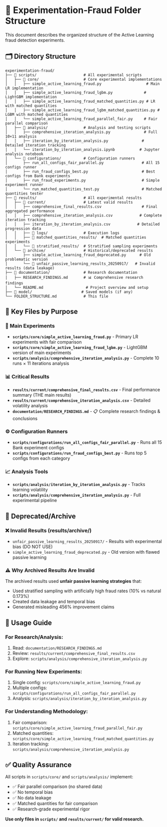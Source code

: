 # 📁 Experimentation-Fraud Folder Structure

This document describes the organized structure of the Active Learning fraud detection experiments.

## 🗂️ **Directory Structure**

```
experimentation-fraud/
├── 📂 scripts/                     # All experimental scripts
│   ├── 📂 core/                    # Core experimental implementations
│   │   ├── simple_active_learning_fraud.py                    # Main LR implementation
│   │   ├── simple_active_learning_fraud_lgbm.py              # LightGBM implementation  
│   │   ├── simple_active_learning_fraud_matched_quantities.py # LR with matched quantities
│   │   ├── simple_active_learning_fraud_lgbm_matched_quantities.py # LGBM with matched quantities
│   │   └── simple_active_learning_fraud_parallel_fair.py     # Fair parallel comparison
│   ├── 📂 analysis/                # Analysis and testing scripts
│   │   ├── comprehensive_iteration_analysis.py               # Full 10×11 analysis
│   │   ├── iteration_by_iteration_analysis.py               # Detailed iteration tracking
│   │   └── iteration_by_iteration_analysis.ipynb           # Jupyter analysis notebook
│   └── 📂 configurations/          # Configuration runners
│       ├── run_all_configs_fair_parallel.py                 # All 15 configs runner
│       ├── run_fraud_configs_best.py                        # Best configs from Bank experiments
│       ├── run_fraud_experiments.py                         # Simple experiment runner
│       └── run_matched_quantities_test.py                   # Matched quantities tester
├── 📂 results/                     # All experimental results
│   ├── 📂 current/                 # Latest valid results
│   │   ├── comprehensive_final_results.csv                  # Final aggregated performance
│   │   ├── comprehensive_iteration_analysis.csv            # Complete iteration tracking  
│   │   ├── iteration_by_iteration_analysis.csv            # Detailed progression data
│   │   ├── 📂 logs/                # Execution logs
│   │   ├── 📂 matched_quantities_results/  # Matched quantities experiments
│   │   └── 📂 stratified_results/  # Stratified sampling experiments
│   └── 📂 archive/                 # Historical/deprecated results
│       ├── simple_active_learning_fraud_deprecated.py      # Old problematic version
│       └── 📂 unfair_passive_learning_results_20250917/   # Invalid results (data leakage)
├── 📂 documentation/               # Research documentation
│   ├── RESEARCH_FINDINGS.md       # 📊 Comprehensive research findings
│   └── README.md                   # Project overview and setup
├── 📂 model/                      # Saved models (if any)
└── FOLDER_STRUCTURE.md            # This file
```

## 🎯 **Key Files by Purpose**

### **🔬 Main Experiments**
- **`scripts/core/simple_active_learning_fraud.py`** - Primary LR experiments with fair comparison
- **`scripts/core/simple_active_learning_fraud_lgbm.py`** - LightGBM version of main experiments
- **`scripts/analysis/comprehensive_iteration_analysis.py`** - Complete 10 runs × 11 iterations analysis

### **📊 Critical Results**
- **`results/current/comprehensive_final_results.csv`** - Final performance summary (THE main results)
- **`results/current/comprehensive_iteration_analysis.csv`** - Detailed volatility analysis
- **`documentation/RESEARCH_FINDINGS.md`** - 📋 Complete research findings & conclusions

### **⚙️ Configuration Runners**
- **`scripts/configurations/run_all_configs_fair_parallel.py`** - Runs all 15 Bank experiment configs
- **`scripts/configurations/run_fraud_configs_best.py`** - Runs top 5 configs from each category

### **📈 Analysis Tools**
- **`scripts/analysis/iteration_by_iteration_analysis.py`** - Tracks learning volatility
- **`scripts/analysis/comprehensive_iteration_analysis.py`** - Full experimental pipeline

## 🚫 **Deprecated/Archive**

### **❌ Invalid Results (results/archive/)**
- `unfair_passive_learning_results_20250917/` - Results with experimental bias (DO NOT USE)
- `simple_active_learning_fraud_deprecated.py` - Old version with flawed passive learning

### **⚠️ Why Archived Results Are Invalid**
The archived results used **unfair passive learning strategies** that:
- Used stratified sampling with artificially high fraud rates (10% vs natural 0.173%)
- Created data leakage and temporal bias
- Generated misleading 456% improvement claims

## 🎯 **Usage Guide**

### **For Research/Analysis:**
1. Read: `documentation/RESEARCH_FINDINGS.md`
2. Review: `results/current/comprehensive_final_results.csv`
3. Explore: `scripts/analysis/comprehensive_iteration_analysis.py`

### **For Running New Experiments:**
1. Single config: `scripts/core/simple_active_learning_fraud.py`
2. Multiple configs: `scripts/configurations/run_all_configs_fair_parallel.py`
3. Analysis: `scripts/analysis/iteration_by_iteration_analysis.py`

### **For Understanding Methodology:**
1. Fair comparison: `scripts/core/simple_active_learning_fraud_parallel_fair.py`
2. Matched quantities: `scripts/core/simple_active_learning_fraud_matched_quantities.py`
3. Iteration tracking: `scripts/analysis/comprehensive_iteration_analysis.py`

## ✅ **Quality Assurance**

All scripts in `scripts/core/` and `scripts/analysis/` implement:
- ✅ Fair parallel comparison (no shared data)
- ✅ No temporal bias  
- ✅ No data leakage
- ✅ Matched quantities for fair comparison
- ✅ Research-grade experimental rigor

**Use only files in `scripts/` and `results/current/` for valid research.**

